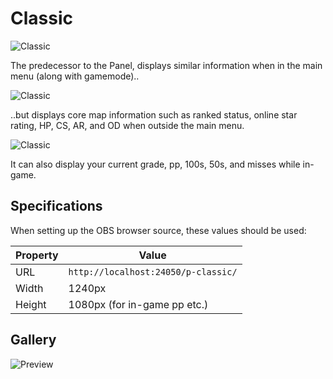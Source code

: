 # Classic

![Classic](https://user-images.githubusercontent.com/46572320/173233985-6d3354e4-126d-4ec3-90a2-d59ac012d6e0.png)

The predecessor to the Panel, displays similar information when in the main menu (along with gamemode)..

![Classic](https://user-images.githubusercontent.com/46572320/173234427-006b5365-4ecb-4c53-b031-2fcc6546cbb2.png)

..but displays core map information such as ranked status, online star rating, HP, CS, AR, and OD when outside the main menu.

![Classic](https://user-images.githubusercontent.com/46572320/173234539-15ea0102-9bcf-479e-9c9f-1fe78b696d42.png)

It can also display your current grade, pp, 100s, 50s, and misses while in-game.

## Specifications

When setting up the OBS browser source, these values should be used:

| Property | Value |
| -------- | ----- |
| URL | `http://localhost:24050/p-classic/` |
| Width | 1240px |
| Height | 1080px (for in-game pp etc.) |

## Gallery

![Preview](https://user-images.githubusercontent.com/46572320/173234593-088c5bd7-25e2-41c0-b853-32a4943117d5.png)